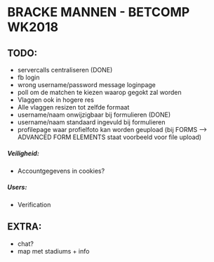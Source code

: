 ﻿# BRACKE MANNEN - BETCOMP WK2018


## TODO:
- servercalls centraliseren (DONE)
- fb login
- wrong username/password message loginpage
- poll om de matchen te kiezen waarop gegokt zal worden
- Vlaggen ook in hogere res
- Alle vlaggen resizen tot zelfde formaat
- username/naam onwijzigbaar bij formulieren (DONE)
- username/naam standaard ingevuld bij formulieren 
- profilepage waar profielfoto kan worden geupload (bij FORMS --> ADVANCED FORM ELEMENTS staat voorbeeld voor file upload)

##### Veiligheid:

- Accountgegevens in cookies?

##### Users:

- Verification


## EXTRA:

- chat?  
- map met stadiums + info